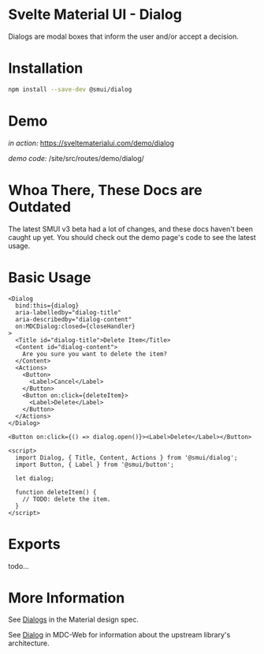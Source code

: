 # Svelte Material UI - Dialog

Dialogs are modal boxes that inform the user and/or accept a decision.

# Installation

```sh
npm install --save-dev @smui/dialog
```

# Demo

_in action:_ https://sveltematerialui.com/demo/dialog

_demo code:_ /site/src/routes/demo/dialog/

# Whoa There, These Docs are Outdated

The latest SMUI v3 beta had a lot of changes, and these docs haven't been caught up yet. You should check out the demo page's code to see the latest usage.

# Basic Usage

```svelte
<Dialog
  bind:this={dialog}
  aria-labelledby="dialog-title"
  aria-describedby="dialog-content"
  on:MDCDialog:closed={closeHandler}
>
  <Title id="dialog-title">Delete Item</Title>
  <Content id="dialog-content">
    Are you sure you want to delete the item?
  </Content>
  <Actions>
    <Button>
      <Label>Cancel</Label>
    </Button>
    <Button on:click={deleteItem}>
      <Label>Delete</Label>
    </Button>
  </Actions>
</Dialog>

<Button on:click={() => dialog.open()}><Label>Delete</Label></Button>

<script>
  import Dialog, { Title, Content, Actions } from '@smui/dialog';
  import Button, { Label } from '@smui/button';

  let dialog;

  function deleteItem() {
    // TODO: delete the item.
  }
</script>
```

# Exports

todo...

# More Information

See [Dialogs](https://material.io/components/dialogs) in the Material design spec.

See [Dialog](https://github.com/material-components/material-components-web/tree/v10.0.0/packages/mdc-dialog) in MDC-Web for information about the upstream library's architecture.
